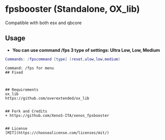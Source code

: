 # fpsbooster (Standalone, OX_lib)
Compatible with both esx and qbcore

## Usage
+ **You can use command /fps 3 type of settings: Ultra Low, Low, Medium**

```lua 
Commands: /fpscommand [type] (reset,ulow,low,medium)
```

```Menu
Command: /fps for menu
## Fixed



## Requirements
ox_lib
https://github.com/overextended/ox_lib


## Fork and Credits
+ https://github.com/XenoS-ITA/xenos_fpsbooster


## License
[MIT](https://choosealicense.com/licenses/mit/)

